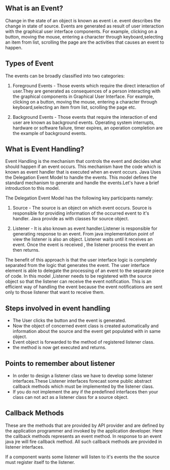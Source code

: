 ## What is an Event?
Change in the state of an object is known as event i.e. event describes the change in state of source. Events are generated as result of user interaction with the graphical user interface components. For example, clicking on a button, moving the mouse, entering a character through keyboard,selecting an item from list, scrolling the page are the activities that causes an event to happen.

## Types of Event
The events can be broadly classified into two categories:
1. Foreground Events - Those events which require the direct interaction of user.They are generated as consequences of a person interacting with the graphical components in Graphical User Interface. For example, clicking on a button, moving the mouse, entering a character through keyboard,selecting an item from list, scrolling the page etc.

2. Background Events - Those events that require the interaction of end user are known as background events. Operating system interrupts, hardware or software failure, timer expires, an operation completion are the example of background events.

## What is Event Handling?
Event Handling is the mechanism that controls the event and decides what should happen if an event occurs. This mechanism have the code which is known as event handler that is executed when an event occurs. Java Uses the Delegation Event Model to handle the events. This model defines the standard mechanism to generate and handle the events.Let's have a brief introduction to this model.

The Delegation Event Model has the following key participants namely:
1. Source - The source is an object on which event occurs. Source is responsible for providing information of the occurred event to it's handler. Java provide as with classes for source object.

2. Listener - It is also known as event handler.Listener is responsible for generating response to an event. From java implementation point of view the listener is also an object. Listener waits until it receives an event. Once the event is received , the listener process the event an then returns.

The benefit of this approach is that the user interface logic is completely separated from the logic that generates the event. The user interface element is able to delegate the processing of an event to the separate piece of code. In this model ,Listener needs to be registered with the source object so that the listener can receive the event notification. This is an efficient way of handling the event because the event notifications are sent only to those listener that want to receive them.

## Steps involved in event handling
* The User clicks the button and the event is generated.
* Now the object of concerned event class is created automatically and information about the source and the event get populated with in same object.
* Event object is forwarded to the method of registered listener class.
* the method is now get executed and returns.

## Points to remember about listener
* In order to design a listener class we have to develop some listener interfaces.These Listener interfaces forecast some public abstract callback methods which must be implemented by the listener class.
* If you do not implement the any if the predefined interfaces then your class can not act as a listener class for a source object.

## Callback Methods
These are the methods that are provided by API provider and are defined by the application programmer and invoked by the application developer. Here the callback methods represents an event method. In response to an event java jre will fire callback method. All such callback methods are provided in listener interfaces.

If a component wants some listener will listen to it's events the the source must register itself to the listener.
